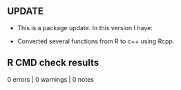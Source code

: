 ## UPDATE

* This is a package update. In this version I have:

* Converted several functions from R to c++ using Rcpp.

## R CMD check results

0 errors | 0 warnings | 0 notes
